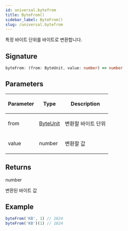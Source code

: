 ```yaml
---
id: universal.bytefrom
title: ByteFrom()
sidebar_label: ByteFrom()
slug: /universal.bytefrom
---
```






특정 바이트 단위를 바이트로 변환합니다.

## Signature

```typescript
byteFrom: (from: ByteUnit, value: number) => number
```

## Parameters

<table><thead><tr><th>

Parameter


</th><th>

Type


</th><th>

Description


</th></tr></thead>
<tbody><tr><td>

from


</td><td>

[ByteUnit](./universal.byteunit)


</td><td>

변환할 바이트 단위


</td></tr>
<tr><td>

value


</td><td>

number


</td><td>

변환할 값


</td></tr>
</tbody></table>

## Returns

number

변환된 바이트 값

## Example


```ts
byteFrom('KB', 1) // 1024
byteFrom('KB')(1) // 1024
```


